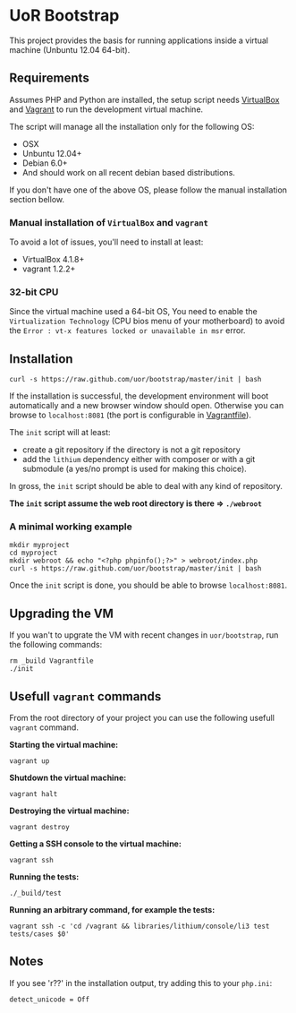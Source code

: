 # UoR Bootstrap

This project provides the basis for running applications inside a virtual machine (Unbuntu 12.04 64-bit).

## Requirements

Assumes PHP and Python are installed, the setup script needs [VirtualBox](https://www.virtualbox.org/wiki/Downloads) and [Vagrant](http://vagrantup.com/) to run the development virtual machine.

The script will manage all the installation only for the following OS:
- OSX
- Unbuntu 12.04+
- Debian 6.0+
- And should work on all recent debian based distributions.

If you don't have one of the above OS, please follow the manual installation section bellow.

### Manual installation of `VirtualBox` and `vagrant`

To avoid a lot of issues, you'll need to install at least:
- VirtualBox 4.1.8+
- vagrant 1.2.2+

### 32-bit CPU

Since the virtual machine used a 64-bit OS, You need to enable the `Virtualization Technology` (CPU bios menu of your motherboard) to avoid the `Error : vt-x features locked or unavailable in msr` error.

## Installation

```
curl -s https://raw.github.com/uor/bootstrap/master/init | bash
```

If the installation is successful, the development environment will boot automatically and a new browser window should open. Otherwise you can browse to `localhost:8081` (the port is configurable in [Vagrantfile](https://github.com/uor/oota/blob/master/Vagrantfile)).

The `init` script will at least:
- create a git repository if the directory is not a git repository
- add the `lithium` dependency either with composer or with a git submodule (a yes/no prompt is used for making this choice).

In gross, the `init` script should be able to deal with any kind of repository.

**The `init` script assume the web root directory is there => `./webroot`**

### A minimal working example

```
mkdir myproject
cd myproject
mkdir webroot && echo "<?php phpinfo();?>" > webroot/index.php
curl -s https://raw.github.com/uor/bootstrap/master/init | bash
```

Once the `init` script is done, you should be able to browse `localhost:8081`.

## Upgrading the VM

If you wan't to upgrate the VM with recent changes in `uor/bootstrap`, run the following commands:
```
rm _build Vagrantfile
./init
```

## Usefull `vagrant` commands

From the root directory of your project you can use the following usefull `vagrant` command.

**Starting the virtual machine:**
```
vagrant up
```

**Shutdown the virtual machine:**
```
vagrant halt
```

**Destroying the virtual machine:**
```
vagrant destroy
```

**Getting a SSH console to the virtual machine:**
```
vagrant ssh
```

**Running the tests:**
```
./_build/test
```

**Running an arbitrary command, for example the tests:**
```
vagrant ssh -c 'cd /vagrant && libraries/lithium/console/li3 test tests/cases $0'
```

## Notes

If you see 'r??' in the installation output, try adding this to your `php.ini`:

`detect_unicode = Off`